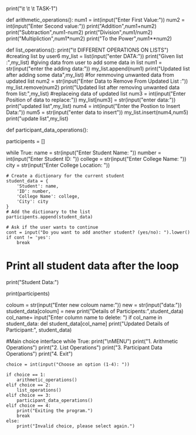 print("\t \t \t TASK-1")

def arithmetic_operations():
    num1 = int(input("Enter First Value:"))
    num2 = int(input("Enter Second value:"))
    print("Addition",num1+num2)
    print("Subtraction",num1-num2)
    print("Division",num1/num2)
    print("Multipliction",num1*num2)
    print("To the Power",num1**num2)


def list_operations():
    print("\t DIFFERENT OPERATIONS ON LISTS")
    #creating list by user6
    my_list = list(input("enter DATA:"))
    print("Given list :",my_list)
    #giving data from user to add some data in list
    num1 = str(input("enter the adding data:"))
    my_list.append(num1)
    print("Updated list after adding some data",my_list)
    #for remmoving unwanted data from updated list
    num2 = str(input("Enter Data to Remove From Updated List :"))
    my_list.remove(num2)
    print("Updated list after removing unwanted data from list:",my_list)
    #replaceing data of updated list
    num3 = int(input("Enter Position of data to replace:"))
    my_list[num3] = str(input("enter data:"))
    print("updated list",my_list)
    num4 = int(input("Enter the Postion to Insert Data:"))
    num5 = str(input("enter data to insert"))
    my_list.insert(num4,num5)
    print("update list",my_list)

def participant_data_operations():

 participents = []

 while True:
    name = str(input("Enter Student Name: "))
    number = int(input("Enter Student ID: "))
    college = str(input("Enter College Name: "))
    city = str(input("Enter College Location: "))

    # Create a dictionary for the current student
    student_data = {
        'Student': name,
        'ID': number,
        'College Name': college,
        'City': city
    }
    # Add the dictionary to the list
    participents.append(student_data)

    # Ask if the user wants to continue
    cont = input("Do you want to add another student? (yes/no): ").lower()
    if cont != 'yes':
        break
 # Print all student data after the loop
 print("Student Data:")

 print(participents)

 coloum = str(input("Enter new coloum name:"))
 new = str(input("data:"))
 student_data[coloum] = new
 print("Details of Participents:",student_data)
 col_name= input("Enter column name to delete: ")
 if col_name in student_data:
     del student_data[col_name]
     print("Updated Details of Participant:", student_data)

#Main choice interface
while True:
    print("\nMENU")
    print("1. Arithmetic Operations")
    print("2. List Operations")
    print("3. Participant Data Operations")
    print("4. Exit")
    
    choice = int(input("Choose an option (1-4): "))
    
    if choice == 1:
        arithmetic_operations()
    elif choice == 2:
        list_operations()
    elif choice == 3:
        participant_data_operations()
    elif choice == 4:
        print("Exiting the program.")
        break
    else:
        print("Invalid choice, please select again.")
